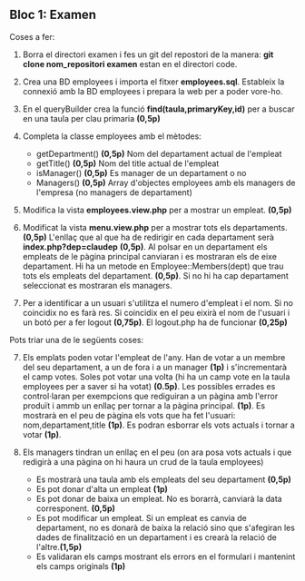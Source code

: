 ## Bloc 1: Examen 

Coses a fer:

1. Borra el directori examen i fes un git del repostori de la manera: **git clone nom_repositori examen** estan en el directori code. 
2. Crea una BD employees i importa el fitxer **employees.sql**. Estableix la connexió amb la BD employees i prepara la web per a poder vore-ho.
3. En el queryBuilder crea la funció **find(taula,primaryKey,id)** per a buscar en una taula per clau primaria **(0,5p)**

4. Completa la classe employees amb el mètodes:
	* getDepartment() 	**(0,5p)**   Nom del departament actual de l'empleat
	* getTitle()		  	**(0,5p)**  Nom del title actual de l'empleat
	* isManager()			**(0,5p)** Es manager de un departament o no
	* Managers() **(0,5p)** Array d'objectes employees amb els managers de l'empresa (no managers de departament)

5. Modifica la vista **employees.view.php** per a mostrar un empleat. **(0,5p)**

6. Modificat la vista **menu.view.php** per a mostrar tots els departaments.**(0,5p)** L'enllaç que al que ha de redirigir en cada departament serà **index.php?dep=claudep** **(0,5p)**. Al polsar en un departament els empleats de le pàgina principal canviaran i es mostraran els de eixe departament.
 Hi ha un metode en Employee::Members(dept) que trau tots els empleats del departament. 
 **(0,5p)**. Si no hi ha cap departament seleccionat es mostraran els managers.

6. Per a identificar a un usuari s'utilitza el numero d'empleat i el nom. Si no coincidix no es farà res. Si coincidix en el peu eixirà el nom de l'usuari i un botó per a fer logout **(0,75p)**. El logout.php ha de funcionar **(0,25p)**

Pots triar una de le següents coses:

7. Els emplats poden votar l'empleat de l'any. Han de votar a un membre del seu departament, a un de fora i a un manager **(1p)** i s'incrementarà el camp votes. Soles pot votar una volta (hi ha un camp vote en la taula employees per a saver si ha votat) **(0.5p)**. Les possibles errades es control·laran per exempcions que rediguiran a un pàgina amb l'error produït i ammb un enllaç per tornar a la pàgina principal. **(1p)**.
Es mostrarà en el peu de pàgina els vots que ha fet l'usuari: nom,departament,title **(1p)**. Es podran esborrar els vots actuals i tornar a votar **(1p)**.
 
8. Els managers tindran un enllaç en el peu (on ara posa vots actuals i que redigirà a una pàgina on hi haura un crud de la taula employees) 
	* Es mostrarà una taula amb els empleats del seu departament **(0,5p)**
	* Es pot donar d'alta un empleat **(1p)**
	* Es pot donar de baixa un empleat. No es borarrà, canviarà la data corresponent. **(0,5p)**
	* Es pot modificar un empleat. Si un empleat es canvia de departament, no es donarà de baixa la relació sino que s'afegiran les dades de finalització en un departament i es crearà la relació de l'altre.**(1,5p)**
	* Es validaran els camps mostrant els errors en el formulari i mantenint els camps originals **(1p)**
	 
 	  	 


